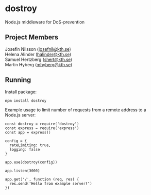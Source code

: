 # dostroy
Node.js middleware for DoS-prevention

## Project Members
Josefin Nilsson (josefnil@kth.se) <br>
Helena Alinder (halinder@kth.se) <br>
Samuel Hertzberg (shert@kth.se) <br>
Martin Hyberg (mhyberg@kth.se)

## Running
Install package:
```
npm install dostroy
```
Example usage to limit number of requests from a remote address to a Node.js server:
```
const dostroy = require('dostroy')
const express = require('express')
const app = express()

config = {
  rateLimiting: true,
  logging: false
}

app.use(dostroy(config))

app.listen(3000)

app.get('/', function (req, res) {
  res.send('Hello from example server!')
})
```
